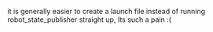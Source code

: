 it is generally easier to create a launch file instead of running robot_state_publisher straight up, Its such a pain :(
